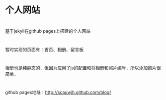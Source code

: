 个人网站
========
#
基于jekyll在github pages上搭建的个人网站
#
暂时实现的页面有：首页、相册、留言板
#
相册也是纯静态的，但因为应用了js的配置和将相册和照片编号，所以添加照片很简单。
#
github pages地址：http://scauwjh.github.com/blog/
